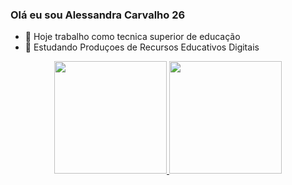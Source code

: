 ### Olá eu sou Alessandra Carvalho 26 
- 🔭 Hoje trabalho como tecnica superior de educação 
- 🌱 Estudando Produçoes de Recursos Educativos Digitais 

<div align="center">
  <a href="https://github.com/Alessandra-carvalho26">
  <img height="180em" src="https://github-readme-stats.vercel.app/api?username=Alessandra-carvalho26&show_icons=true&theme=dracula&include_all_commits=true&count_private=false"/>
  <img height="180em" src="https://github-readme-stats.vercel.app/api/top-langs/?username=rafaballerini&layout=compact&langs_count=7&theme=dracula"/>
</div>


